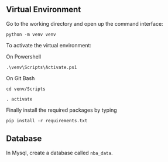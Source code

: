## Virtual Environment 

Go to the working directory and open up the command interface: 

```
python -m venv venv
```

To activate the virtual environment: 

On Powershell

```
.\venv\Scripts\Activate.ps1
```

On Git Bash

```
cd venv/Scripts 

. activate 
```

Finally install the required packages by typing

```
pip install -r requirements.txt
```

## Database

In Mysql, create a database called `nba_data`. 